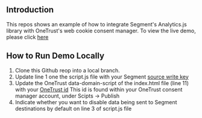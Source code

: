 ## Introduction ## 

This repos shows an example of how to integrate Segment's Analytics.js library with OneTrust's web cookie consent manager. To view the live demo, please click [here](https://glitch.com/~plastic-teal-gasoline)

## How to Run Demo Locally ## 

1) Clone this Github reop into a local branch. 
2) Update line 1 one the script.js file with your Segment [source write key](https://segment.com/docs/connections/find-writekey/)
3) Update the OneTrust data-domain-script of the index.html file (line 11) with your [OneTrust id](https://my.onetrust.com/s/article/UUID-5394213a-70b9-c4e6-d68c-f809b55e7af6?topicId=0TO1Q000000ssJBWAY) This id is found within your OneTrust consent manager account, under Scipts -> Publish
4) Indicate whether you want to disable data being sent to Segment destinations by default on line 3 of script.js file


